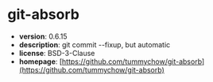 # git-absorb

- **version**: 0.6.15
- **description**: git commit --fixup, but automatic
- **license**: BSD-3-Clause
- **homepage**: [https://github.com/tummychow/git-absorb](https://github.com/tummychow/git-absorb)

